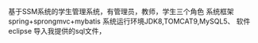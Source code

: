 基于SSM系统的学生管理系统，有管理员，教师，学生三个角色
系统框架spring+sprongmvc+mybatis
系统运行环境JDK8,TOMCAT9,MySQL5、
软件eclipse
导入我提供的sql文件，